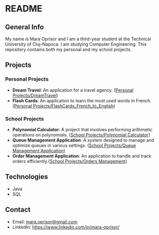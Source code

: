 # README

## General Info
My name is Mara Oprisor and I am a third-year student at the Technical University of Cluj-Napoca. I am studying Computer Engineering. This repository contains both my personal and my school projects.

## Projects

### Personal Projects
- **Dream Travel**: An application for a travel agency. ([Personal Projects/DreamTravel](https://github.com/mara-oprisor/Projects/tree/main/Personal%20Projects/DreamTravel))
- **Flash Cards**: An application to learn the most used words in French. ([Personal Projects/FlashCards_French_to_English](https://github.com/mara-oprisor/Projects/tree/main/Personal%20Projects/FlashCards_French_to_English))

### School Projects
- **Polynomial Calculator**: A project that involves performing arithmetic operations on polynomials. ([School Projects/Polynomial Calculator](https://github.com/mara-oprisor/Projects/tree/main/School%20Projects/Polynomial%20Calculator)}
- **Queue Management Application**: A system designed to manage and optimize queues in various settings. ([School Projects/Queue Management Application](https://github.com/mara-oprisor/Projects/tree/main/School%20Projects/Queue%20Management%20Application))
- **Order Management Application**: An application to handle and track orders efficiently.([School Projects/Orders Management](https://github.com/mara-oprisor/Projects/tree/main/School%20Projects/Orders%20Management))

## Technologies
- Java
- SQL

## Contact
- Email: mara.oprisor@gmail.com
- LinkedIn: https://www.linkedin.com/in/mara-oprisor/
